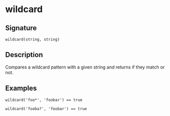 # wildcard

## Signature

`wildcard(string, string)`

## Description

Compares a wildcard pattern with a given string and returns if they match or not.

## Examples

```
wildcard('foo*', 'foobar') == true
```

```
wildcard('fooba?', 'foobar') == true
```

